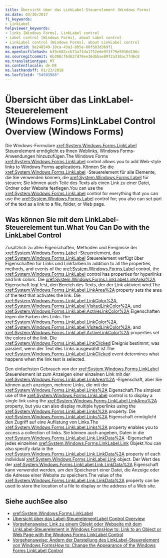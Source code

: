 ```yaml
---
title: Übersicht über das LinkLabel-Steuerelement (Windows Forms)
ms.date: 03/30/2017
f1_keywords:
- LinkLabel
helpviewer_keywords:
- links [Windows Forms], LinkLabel control
- Label control [Windows Forms], about Label control
- LinkLabel control [Windows Forms], about LinkLabel control
ms.assetid: 9e248549-10ca-43a3-bb5e-60f583d369f1
ms.openlocfilehash: b39c682ccb73a71da1752e6e9f3f79e5916d106c
ms.sourcegitcommit: 6b308cf6d627d78ee36dbbae8972a310ac7fd6c8
ms.translationtype: MT
ms.contentlocale: de-DE
ms.lasthandoff: 01/23/2019
ms.locfileid: "54503988"
---
```

# <a name="linklabel-control-overview-windows-forms"></a><span data-ttu-id="94318-102">Übersicht über das LinkLabel-Steuerelement (Windows Forms)</span><span class="sxs-lookup"><span data-stu-id="94318-102">LinkLabel Control Overview (Windows Forms)</span></span>
<span data-ttu-id="94318-103">Die Windows-Formulare <xref:System.Windows.Forms.LinkLabel> Steuerelement ermöglicht es Ihnen Weblinks, Windows Forms-Anwendungen hinzuzufügen.</span><span class="sxs-lookup"><span data-stu-id="94318-103">The Windows Forms <xref:System.Windows.Forms.LinkLabel> control allows you to add Web-style links to Windows Forms applications.</span></span> <span data-ttu-id="94318-104">Können Sie die <xref:System.Windows.Forms.LinkLabel> -Steuerelement für alle Elemente, die Sie verwenden können, die <xref:System.Windows.Forms.Label> für steuern; Sie können auch Teile des Texts als einen Link zu einer Datei, Ordner oder Website festlegen.</span><span class="sxs-lookup"><span data-stu-id="94318-104">You can use the <xref:System.Windows.Forms.LinkLabel> control for everything that you can use the <xref:System.Windows.Forms.Label> control for; you also can set part of the text as a link to a file, folder, or Web page.</span></span>  
  
## <a name="what-you-can-do-with-the-linklabel-control"></a><span data-ttu-id="94318-105">Was können Sie mit dem LinkLabel-Steuerelement tun.</span><span class="sxs-lookup"><span data-stu-id="94318-105">What You Can Do with the LinkLabel Control</span></span>  
 <span data-ttu-id="94318-106">Zusätzlich zu allen Eigenschaften, Methoden und Ereignisse der <xref:System.Windows.Forms.Label> -Steuerelement, das <xref:System.Windows.Forms.LinkLabel> Steuerelement verfügt über Eigenschaften für Links und Linkfarben.</span><span class="sxs-lookup"><span data-stu-id="94318-106">In addition to all the properties, methods, and events of the <xref:System.Windows.Forms.Label> control, the <xref:System.Windows.Forms.LinkLabel> control has properties for hyperlinks and link colors.</span></span> <span data-ttu-id="94318-107">Die <xref:System.Windows.Forms.LinkLabel.LinkArea%2A> Eigenschaft legt fest, den Bereich des Texts, der der Link aktiviert wird.</span><span class="sxs-lookup"><span data-stu-id="94318-107">The <xref:System.Windows.Forms.LinkLabel.LinkArea%2A> property sets the area of the text that activates the link.</span></span> <span data-ttu-id="94318-108">Die <xref:System.Windows.Forms.LinkLabel.LinkColor%2A>, <xref:System.Windows.Forms.LinkLabel.VisitedLinkColor%2A>, und <xref:System.Windows.Forms.LinkLabel.ActiveLinkColor%2A> Eigenschaften legen die Farben des Links.</span><span class="sxs-lookup"><span data-stu-id="94318-108">The <xref:System.Windows.Forms.LinkLabel.LinkColor%2A>, <xref:System.Windows.Forms.LinkLabel.VisitedLinkColor%2A>, and <xref:System.Windows.Forms.LinkLabel.ActiveLinkColor%2A> properties set the colors of the link.</span></span> <span data-ttu-id="94318-109">Die <xref:System.Windows.Forms.LinkLabel.LinkClicked> Ereignis bestimmt, was passiert, wenn der Text des Links ausgewählt ist.</span><span class="sxs-lookup"><span data-stu-id="94318-109">The <xref:System.Windows.Forms.LinkLabel.LinkClicked> event determines what happens when the link text is selected.</span></span>  
  
 <span data-ttu-id="94318-110">Den einfachsten Gebrauch von der <xref:System.Windows.Forms.LinkLabel> Steuerelement ist zum Anzeigen einer einzelnen Link mit der <xref:System.Windows.Forms.LinkLabel.LinkArea%2A> -Eigenschaft, aber Sie können auch anzeigen, mehrere Links, die mit der <xref:System.Windows.Forms.LinkLabel.Links%2A> Eigenschaft.</span><span class="sxs-lookup"><span data-stu-id="94318-110">The simplest use of the <xref:System.Windows.Forms.LinkLabel> control is to display a single link using the <xref:System.Windows.Forms.LinkLabel.LinkArea%2A> property, but you can also display multiple hyperlinks using the <xref:System.Windows.Forms.LinkLabel.Links%2A> property.</span></span> <span data-ttu-id="94318-111">Die <xref:System.Windows.Forms.LinkLabel.Links%2A> Eigenschaft ermöglicht den Zugriff auf eine Auflistung von Links.</span><span class="sxs-lookup"><span data-stu-id="94318-111">The <xref:System.Windows.Forms.LinkLabel.Links%2A> property enables you to access a collection of links.</span></span> <span data-ttu-id="94318-112">Sie können auch angeben, Daten in die <xref:System.Windows.Forms.LinkLabel.Link.LinkData%2A> -Eigenschaft jedes einzelnen <xref:System.Windows.Forms.LinkLabel.Link> Objekt.</span><span class="sxs-lookup"><span data-stu-id="94318-112">You can also specify data in the <xref:System.Windows.Forms.LinkLabel.Link.LinkData%2A> property of each individual <xref:System.Windows.Forms.LinkLabel.Link> object.</span></span> <span data-ttu-id="94318-113">Der Wert des der <xref:System.Windows.Forms.LinkLabel.Link.LinkData%2A> Eigenschaft kann verwendet werden, um den Speicherort einer Datei, die Anzeige oder die Adresse einer Website zu speichern.</span><span class="sxs-lookup"><span data-stu-id="94318-113">The value of the <xref:System.Windows.Forms.LinkLabel.Link.LinkData%2A> property can be used to store the location of a file to display or the address of a Web site.</span></span>  
  
## <a name="see-also"></a><span data-ttu-id="94318-114">Siehe auch</span><span class="sxs-lookup"><span data-stu-id="94318-114">See also</span></span>
- <xref:System.Windows.Forms.LinkLabel>
- [<span data-ttu-id="94318-115">Übersicht über das Label-Steuerelement</span><span class="sxs-lookup"><span data-stu-id="94318-115">Label Control Overview</span></span>](../../../../docs/framework/winforms/controls/label-control-overview-windows-forms.md)
- [<span data-ttu-id="94318-116">Vorgehensweise: Link zu einem Objekt oder Webseite mit dem LinkLabel-Steuerelement in Windows Forms</span><span class="sxs-lookup"><span data-stu-id="94318-116">How to: Link to an Object or Web Page with the Windows Forms LinkLabel Control</span></span>](../../../../docs/framework/winforms/controls/link-to-an-object-or-web-page-with-wf-linklabel-control.md)
- [<span data-ttu-id="94318-117">Vorgehensweise: Ändern der Darstellung des LinkLabel-Steuerelement von Windows Forms</span><span class="sxs-lookup"><span data-stu-id="94318-117">How to: Change the Appearance of the Windows Forms LinkLabel Control</span></span>](../../../../docs/framework/winforms/controls/how-to-change-the-appearance-of-the-windows-forms-linklabel-control.md)
